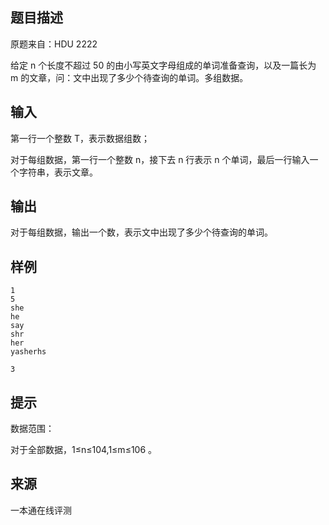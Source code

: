 ## 题目描述

原题来自：HDU 2222

给定 n 个长度不超过 50 的由小写英文字母组成的单词准备查询，以及一篇长为 m 的文章，问：文中出现了多少个待查询的单词。多组数据。

## 输入

第一行一个整数 T，表示数据组数；

对于每组数据，第一行一个整数 n，接下去 n 行表示 n 个单词，最后一行输入一个字符串，表示文章。

## 输出

对于每组数据，输出一个数，表示文中出现了多少个待查询的单词。

## 样例

```input1
1
5
she
he
say
shr
her
yasherhs
```

```output1
3
```

## 提示

数据范围：

对于全部数据，1≤n≤104,1≤m≤106​​ 。


 ## 来源

 一本通在线评测 